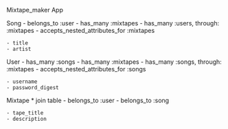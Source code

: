 Mixtape_maker App

Song
    - belongs_to :user
    - has_many :mixtapes
    - has_many :users, through: :mixtapes
        - accepts_nested_attributes_for :mixtapes

    - title
    - artist

User
    - has_many :songs
    - has_many :mixtapes
    - has_many :songs, through: :mixtapes
        - accepts_nested_attributes_for :songs

    - username
    - password_digest


Mixtape   * join table
    - belongs_to :user
    - belongs_to :song
    
    - tape_title
    - description